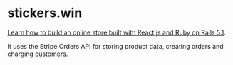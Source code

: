 # stickers.win 

[Learn how to build an online store built with React.js and Ruby on Rails 5.1](https://learnetto.com/tutorials/how-to-build-an-online-store-using-react-and-rails-part-1).

It uses the Stripe Orders API for storing product data, creating orders and charging customers.
